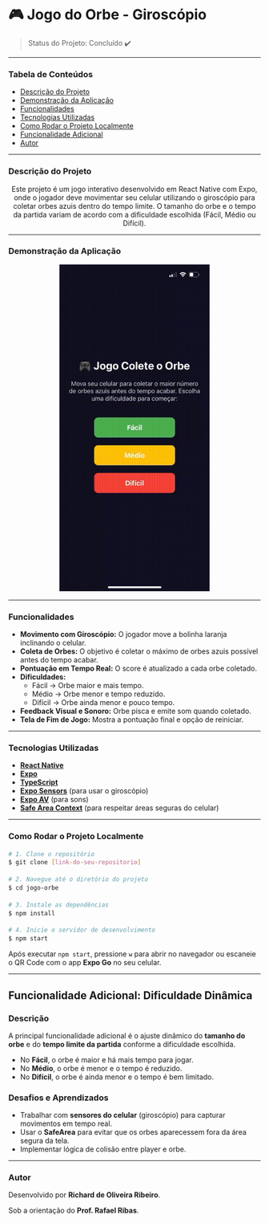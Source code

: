 # 🎮 Jogo do Orbe - Giroscópio

> Status do Projeto: Concluído ✔️

---

### Tabela de Conteúdos
* [Descrição do Projeto](#descrição-do-projeto)
* [Demonstração da Aplicação](#demonstração-da-aplicação)
* [Funcionalidades](#funcionalidades)
* [Tecnologias Utilizadas](#tecnologias-utilizadas)
* [Como Rodar o Projeto Localmente](#como-rodar-o-projeto-localmente)
* [Funcionalidade Adicional](#funcionalidade-adicional-dificuldade-dinâmica)
* [Autor](#autor)

---

### Descrição do Projeto
<p align="center">
Este projeto é um jogo interativo desenvolvido em React Native com Expo, onde o jogador deve movimentar seu celular utilizando o giroscópio para coletar orbes azuis dentro do tempo limite. O tamanho do orbe e o tempo da partida variam de acordo com a dificuldade escolhida (Fácil, Médio ou Difícil).
</p>

---

### Demonstração da Aplicação
<p align="center">
  <img src="./assets/videos/videojogoorbe.gif" alt="Demonstração do App" width="300"/>
</p>

---

### Funcionalidades

- **Movimento com Giroscópio:** O jogador move a bolinha laranja inclinando o celular.
- **Coleta de Orbes:** O objetivo é coletar o máximo de orbes azuis possível antes do tempo acabar.
- **Pontuação em Tempo Real:** O score é atualizado a cada orbe coletado.
- **Dificuldades:**  
  - Fácil → Orbe maior e mais tempo.  
  - Médio → Orbe menor e tempo reduzido.  
  - Difícil → Orbe ainda menor e pouco tempo.  
- **Feedback Visual e Sonoro:** Orbe pisca e emite som quando coletado.
- **Tela de Fim de Jogo:** Mostra a pontuação final e opção de reiniciar.

---

### Tecnologias Utilizadas

- **[React Native](https://reactnative.dev/)**  
- **[Expo](https://expo.dev/)**  
- **[TypeScript](https://www.typescriptlang.org/)**  
- **[Expo Sensors](https://docs.expo.dev/versions/latest/sdk/gyroscope/)** (para usar o giroscópio)  
- **[Expo AV](https://docs.expo.dev/versions/latest/sdk/av/)** (para sons)  
- **[Safe Area Context](https://docs.expo.dev/versions/latest/sdk/safe-area-context/)** (para respeitar áreas seguras do celular)  

---

### Como Rodar o Projeto Localmente

```bash
# 1. Clone o repositório
$ git clone [link-do-seu-repositorio]

# 2. Navegue até o diretório do projeto
$ cd jogo-orbe

# 3. Instale as dependências
$ npm install

# 4. Inicie o servidor de desenvolvimento
$ npm start
```
Após executar `npm start`, pressione `w` para abrir no navegador ou escaneie o QR Code com o app **Expo Go** no seu celular.

---

## Funcionalidade Adicional: Dificuldade Dinâmica

### Descrição
A principal funcionalidade adicional é o ajuste dinâmico do **tamanho do orbe** e do **tempo limite da partida** conforme a dificuldade escolhida.  

- No **Fácil**, o orbe é maior e há mais tempo para jogar.  
- No **Médio**, o orbe é menor e o tempo é reduzido.  
- No **Difícil**, o orbe é ainda menor e o tempo é bem limitado.  

### Desafios e Aprendizados
- Trabalhar com **sensores do celular** (giroscópio) para capturar movimentos em tempo real.  
- Usar o **SafeArea** para evitar que os orbes aparecessem fora da área segura da tela.  
- Implementar lógica de colisão entre player e orbe.  

---

### Autor

Desenvolvido por **Richard de Oliveira Ribeiro**.  

Sob a orientação do **Prof. Rafael Ribas**.
